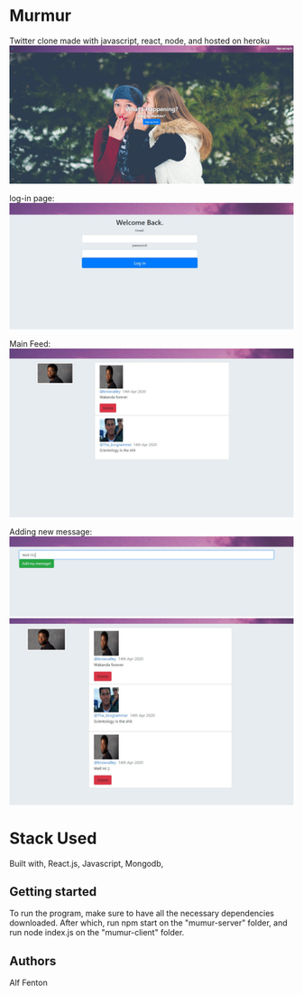 # Murmur
Twitter clone made with javascript, react, node, and hosted on heroku 
![image](https://github.com/FentonA/Murmur/blob/master/Screenshot_041420_085827_PM.jpg)

log-in page: 
![image](https://github.com/FentonA/Murmur/blob/master/Screenshot_041420_091150_PM.jpg)

Main Feed: 
![image](https://github.com/FentonA/Murmur/blob/master/Screenshot_041420_091424_PM.jpg)

Adding new message: 
![image](https://github.com/FentonA/Murmur/blob/master/Screenshot_041420_091807_PM.jpg)
![image](https://github.com/FentonA/Murmur/blob/master/Screenshot_041420_092407_PM.jpg)

# Stack Used 
Built with, React.js, Javascript, Mongodb, 

## Getting started
To run the program, make sure to have all the necessary dependencies downloaded. 
After which, run npm start on the "mumur-server" folder, and run node index.js on the "mumur-client" folder. 

## Authors
Alf Fenton


